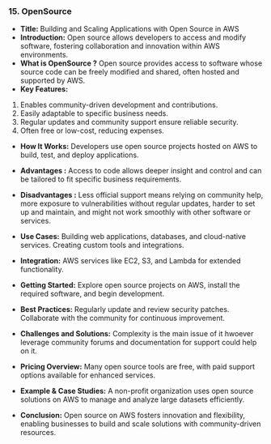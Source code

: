 ### 15. OpenSource


* **Title:** Building and Scaling Applications with Open Source in AWS
&nbsp;
* **Introduction:**
Open source allows developers to access and modify software, fostering collaboration and innovation within AWS environments.
&nbsp;
* **What is OpenSource ?**
Open source provides access to software whose source code can be freely modified and shared, often hosted and supported by AWS.
&nbsp;
* **Key Features:**
1. Enables community-driven development and contributions.
2. Easily adaptable to specific business needs.
3. Regular updates and community support ensure reliable security.
4. Often free or low-cost, reducing expenses.
&nbsp;
* **How It Works:**
Developers use open source projects hosted on AWS to build, test, and deploy applications.
&nbsp;
* **Advantages :**
Access to code allows deeper insight and control and can be tailored to fit specific business requirements.
&nbsp;
* **Disadvantages :**
Less official support means relying on community help, more exposure to vulnerabilities without regular updates, harder to set up and maintain, and might not work smoothly with other software or services.
&nbsp;
* **Use Cases:**
Building web applications, databases, and cloud-native services.
Creating custom tools and integrations.
&nbsp;

* **Integration:**
AWS services like EC2, S3, and Lambda for extended functionality.
&nbsp;
* **Getting Started:**
Explore open source projects on AWS, install the required software, and begin development.
&nbsp;
* **Best Practices:**
Regularly update and review security patches.
Collaborate with the community for continuous improvement.
&nbsp;
* **Challenges and Solutions:**
Complexity is the main issue of it hwoever leverage community forums and documentation for support could help on it.
&nbsp;
* **Pricing Overview:**
Many open source tools are free, with paid support options available for enhanced services.
&nbsp;
* **Example & Case Studies:**
A non-profit organization uses open source solutions on AWS to manage and analyze large datasets efficiently.
&nbsp;
* **Conclusion:**
Open source on AWS fosters innovation and flexibility, enabling businesses to build and scale solutions with community-driven resources.
&nbsp;
